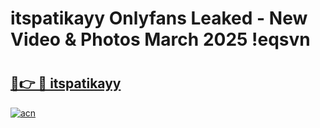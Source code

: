 # itspatikayy Onlyfans Leaked - New Video & Photos March 2025 !eqsvn

# <h2><a href="https://vhp2ut.iuczelnia.edu.pl?title=itspatikayy&ref=eqsvn">🔗👉 🔴 itspatikayy</a></h2>

[![acn](https://github.com/user-attachments/assets/0f9c940e-d8b0-45ae-aac7-cd30a18b3e1c)](https://vhp2ut.iuczelnia.edu.pl?title=itspatikayy&ref=eqsvn)

